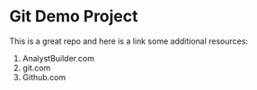 # Git Demo Project
This is a great repo and here is a link some additional resources:
1. AnalystBuilder.com
2. git.com
3. Github.com